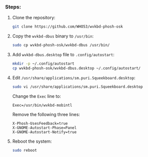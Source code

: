 ### Steps:

1. Clone the repository:
    ```sh
    git clone https://github.com/WHO53/wvkbd-phosh-osk
    ```

2. Copy the `wvkbd-dbus` binary to `/usr/bin`:
    ```sh
    sudo cp wvkbd-phosh-osk/wvkbd-dbus /usr/bin/
    ```

3. Add `wvkbd-dbus.desktop` file to `.config/autostart`:
    ```sh
    mkdir -p ~/.config/autostart
    cp wvkbd-phosh-osk/wvkbd-dbus.desktop ~/.config/autostart/
    ```

4. Edit `/usr/share/applications/sm.puri.Squeekboard.desktop`:
    ```sh
    sudo vi /usr/share/applications/sm.puri.Squeekboard.desktop
    ```
    Change the `Exec` line to:
    ```
    Exec=/usr/bin/wvkbd-mobintl
    ```

    Remove the following three lines:
    ```
    X-Phosh-UsesFeedback=true
    X-GNOME-Autostart-Phase=Panel
    X-GNOME-Autostart-Notify=true
    ```

5. Reboot the system:
    ```sh
    sudo reboot
    ```
